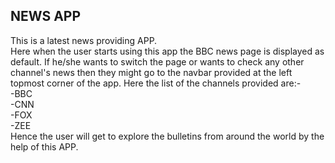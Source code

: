 ## NEWS APP
This is a latest news providing APP.<br>
Here when the user starts using this app the BBC news page is displayed as default. If he/she wants to switch the page or wants to check any other channel's news then they 
might go to the navbar provided at the left topmost corner of the app. Here the list of the channels provided are:- <br>
-BBC <br>
-CNN <br>
-FOX <br>
-ZEE <br>
Hence the user will get to explore the bulletins from around the world by the help of this APP.
                          
